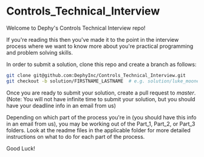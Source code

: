 # Controls_Technical_Interview

Welcome to Dephy's Controls Technical Interview repo!

If you're reading this then you've made it to the point in the interview process where we want
to know more about you're practical programming and problem solving skills.

In order to submit a solution, clone this repo and create a branch as follows:
```bash
git clone git@github.com:DephyInc/Controls_Technical_Interview.git
git checkout -b solution/FIRSTNAME_LASTNAME  # e.g. solution/luke_mooney
```
Once you are ready to submit your solution, create a pull request to _master_.
(Note: You will not have infinite time to submit your solution, but you should have your deadline 
info in an email from us)

Depending on which part of the process you're in (you should have this info in an email from us),
you may be working out of the Part_1, Part_2, or Part_3 folders. Look at the readme files in the
applicable folder for more detailed instructions on what to do for each part of the process.

Good Luck!
